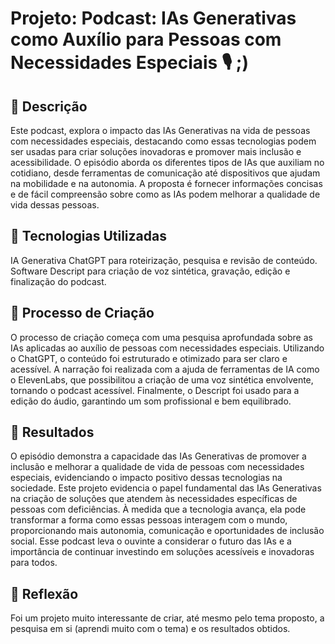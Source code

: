 # Projeto: Podcast: IAs Generativas como Auxílio para Pessoas com Necessidades Especiais 🎙️ ;)

## 📒 Descrição
Este podcast, explora o impacto das IAs Generativas na vida de pessoas com necessidades especiais, destacando como essas tecnologias podem ser usadas para criar soluções inovadoras e promover mais inclusão e acessibilidade. O episódio aborda os diferentes tipos de IAs que auxiliam no cotidiano, desde ferramentas de comunicação até dispositivos que ajudam na mobilidade e na autonomia. A proposta é fornecer informações concisas e de fácil compreensão sobre como as IAs podem melhorar a qualidade de vida dessas pessoas.

## 🤖 Tecnologias Utilizadas
IA Generativa ChatGPT para roteirização, pesquisa e revisão de conteúdo.
Software Descript para criação de voz sintética, gravação, edição e finalização do podcast.

## 🧐 Processo de Criação
O processo de criação começa com uma pesquisa aprofundada sobre as IAs aplicadas ao auxílio de pessoas com necessidades especiais. Utilizando o ChatGPT, o conteúdo foi estruturado e otimizado para ser claro e acessível. A narração foi realizada com a ajuda de ferramentas de IA como o ElevenLabs, que possibilitou a criação de uma voz sintética envolvente, tornando o podcast acessível. Finalmente, o Descript foi usado para a edição do áudio, garantindo um som profissional e bem equilibrado.

## 🚀 Resultados
O episódio demonstra a capacidade das IAs Generativas de promover a inclusão e melhorar a qualidade de vida de pessoas com necessidades especiais, evidenciando o impacto positivo dessas tecnologias na sociedade. Este projeto evidencia o papel fundamental das IAs Generativas na criação de soluções que atendem às necessidades específicas de pessoas com deficiências. À medida que a tecnologia avança, ela pode transformar a forma como essas pessoas interagem com o mundo, proporcionando mais autonomia, comunicação e oportunidades de inclusão social. Esse podcast leva o ouvinte a considerar o futuro das IAs e a importância de continuar investindo em soluções acessíveis e inovadoras para todos.

## 💭 Reflexão
Foi um projeto muito interessante de criar, até mesmo pelo tema proposto, a pesquisa em si (aprendi muito com o tema) e os resultados obtidos.
